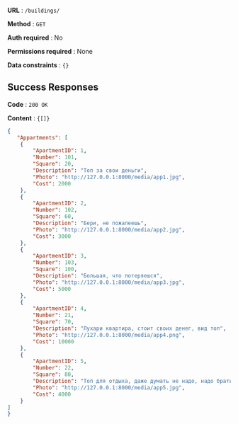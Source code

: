 **URL** : `/buildings/`

**Method** : `GET`

**Auth required** : No

**Permissions required** : None

**Data constraints** : `{}`

## Success Responses

**Code** : `200 OK`

**Content** : `{[]}`

```json
{
   "Appartments": [
    {
        "ApartmentID": 1,
        "Number": 101,
        "Square": 20,
        "Description": "Топ за свои деньги",
        "Photo": "http://127.0.0.1:8000/media/app1.jpg",
        "Cost": 2000
    },
    {
        "ApartmentID": 2,
        "Number": 102,
        "Square": 60,
        "Description": "Бери, не пожалеешь",
        "Photo": "http://127.0.0.1:8000/media/app2.jpg",
        "Cost": 3000
    },
    {
        "ApartmentID": 3,
        "Number": 103,
        "Square": 100,
        "Description": "Большая, что потеряешся",
        "Photo": "http://127.0.0.1:8000/media/app3.jpg",
        "Cost": 5000
    },
    {
        "ApartmentID": 4,
        "Number": 21,
        "Square": 70,
        "Description": "Лухари квартира, стоит своих денег, вид топ",
        "Photo": "http://127.0.0.1:8000/media/app4.png",
        "Cost": 10000
    },
    {
        "ApartmentID": 5,
        "Number": 22,
        "Square": 80,
        "Description": "Топ для отдыха, даже думать не надо, надо брать",
        "Photo": "http://127.0.0.1:8000/media/app5.jpg",
        "Cost": 4000
    }
]
}
```